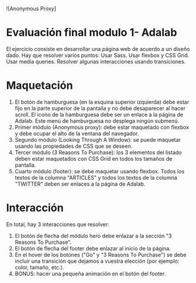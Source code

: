 ![Anonymous Proxy]

# Evaluación final modulo 1- Adalab

El ejercicio consiste en desarrollar una página web de acuerdo a un diseño dado. Hay que resolver varios
puntos:
Usar Sass.
Usar flexbox y CSS Grid.
Usar media queries.
Resolver algunas interacciones usando transiciones.

# Maquetación

1. El botón de hamburguesa (en la esquina superior izquierda) debe estar fijo en la parte superior de la
   pantalla y no debe desaparecer al hacer scroll. El icono de la hamburguesa debe ser un enlace a la
   página de Adalab. Este menú de hamburguesa no desplega ningún submenú.
2. Primer módulo (Anonymous proxy): debe estar maquetado con flexbox y debe ocupar el alto de la
   ventana del navegador.
3. Segundo módulo (Looking Through A Window): se puede maquetar usando las propiedades de CSS
   que se deseen.
4. Tercer módulo (3 Reasons To Purchase): los 3 elementos del listado deben estar maquetados con CSS
   Grid en todos los tamaños de pantalla.
5. Cuarto módulo (footer): se debe maquetar usando flexbox. Todos los textos de la columna "ARTICLES" y
   todos los textos de la columna "TWITTER" deben ser enlaces a la página de Adalab.

# Interacción

En total, hay 3 interacciones que resolver:

1. El botón de flecha del módulo hero debe enlazar a la sección "3 Reasons To Purchase".
2. El botón de flecha del footer debe enlazar al inicio de la página.
3. En el hover de los botones ("Go" y "3 Reasons To Purchase") se debe incluir una transición que dejamos
   a vuestra elección (por ejemplo: color, tamaño, etc.).
4. BONUS: hacer una pequeña animación en el botón del footer.
